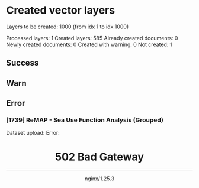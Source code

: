 # Created vector layers

Layers to be created: 1000 (from idx 1 to idx 1000)

Processed layers: 1
Created layers: 585
Already created documents: 0
Newly created documents: 0
Created with warning: 0
Not created: 1

## Success


## Warn

## Error

### [1739] ReMAP - Sea Use Function Analysis (Grouped)

Dataset upload: Error: <html>
<head><title>502 Bad Gateway</title></head>
<body>
<center><h1>502 Bad Gateway</h1></center>
<hr><center>nginx/1.25.3</center>
</body>
</html>

